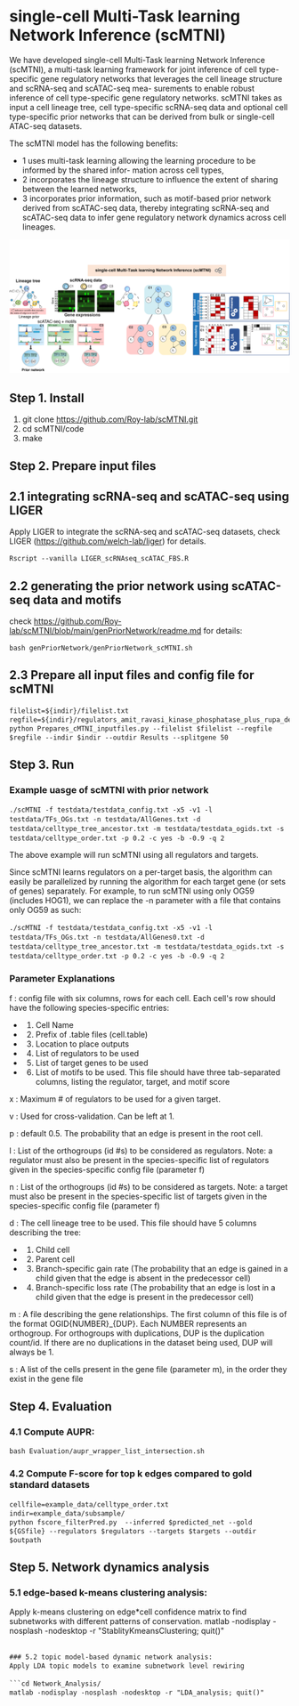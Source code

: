 # single-cell Multi-Task learning Network Inference (scMTNI)


We have developed single-cell Multi-Task learning Network Inference (scMTNI), a multi-task learning framework for joint inference of cell type-specific gene regulatory networks that leverages the cell lineage structure and scRNA-seq and scATAC-seq mea- surements to enable robust inference of cell type-specific gene regulatory networks. scMTNI takes as input a cell lineage tree, cell type-specific scRNA-seq data and optional cell type-specific prior networks that can be derived from bulk or single-cell ATAC-seq datasets. 

The scMTNI model has the following benefits: 
- 1 uses multi-task learning allowing the learning procedure to be informed by the shared infor- mation across cell types, 
- 2 incorporates the lineage structure to influence the extent of sharing between the learned networks, 
- 3 incorporates prior information, such as motif-based prior network derived from scATAC-seq data, thereby integrating scRNA-seq and scATAC-seq data to infer gene regulatory network dynamics across cell lineages.

![alt text](figures_doc/scMTNI_v2.png)

## Step 1. Install
1) git clone https://github.com/Roy-lab/scMTNI.git 
2) cd scMTNI/code 
3) make


## Step 2. Prepare input files
## 2.1 integrating scRNA-seq and scATAC-seq using LIGER
Apply LIGER to integrate the scRNA-seq and scATAC-seq datasets, check LIGER (https://github.com/welch-lab/liger) for details. 

```
Rscript --vanilla LIGER_scRNAseq_scATAC_FBS.R
```

## 2.2 generating the prior network using scATAC-seq data and motifs
check https://github.com/Roy-lab/scMTNI/blob/main/genPriorNetwork/readme.md for details:
```
bash genPriorNetwork/genPriorNetwork_scMTNI.sh
```

## 2.3 Prepare all input files and config file for scMTNI
```indir=/mnt/dv/wid/projects5/Roy-singlecell/shilu_work/integrate_scrna_scatac/networkinference/data/liger_sqrt_ncell50_k8_filterhumanbc_FBS/
filelist=${indir}/filelist.txt
regfile=${indir}/regulators_amit_ravasi_kinase_phosphatase_plus_rupa_debbie_ali_mitoribogenes_rm.txt
python Prepares_cMTNI_inputfiles.py --filelist $filelist --regfile $regfile --indir $indir --outdir Results --splitgene 50
```

## Step 3. Run

### Example uasge of scMTNI with prior network
```./scMTNI -f testdata/testdata_config.txt -x5 -v1 -l testdata/TFs_OGs.txt -n testdata/AllGenes.txt -d testdata/celltype_tree_ancestor.txt -m testdata/testdata_ogids.txt -s testdata/celltype_order.txt -p 0.2 -c yes -b -0.9 -q 2```

The above example will run scMTNI using all regulators and targets. 

Since scMTNI learns regulators on a per-target basis, the algorithm can easily be parallelized by running the algorithm for each target gene (or sets of genes) separately. For example, to run scMTNI using only OG59 (includes HOG1), we can replace the -n parameter with a file that contains only OG59 as such:

```./scMTNI -f testdata/testdata_config.txt -x5 -v1 -l testdata/TFs_OGs.txt -n testdata/AllGenes0.txt -d testdata/celltype_tree_ancestor.txt -m testdata/testdata_ogids.txt -s testdata/celltype_order.txt -p 0.2 -c yes -b -0.9 -q 2```


### Parameter Explanations
f : config file with six columns, rows for each cell. Each cell's row should have the following species-specific entries:
- 1. Cell Name
- 2. Prefix of .table files (cell.table)
- 3. Location to place outputs
- 4. List of regulators to be used
- 5. List of target genes to be used
- 6. List of motifs to be used. This file should have three tab-separated columns, listing the regulator, target, and motif score

x : Maximum # of regulators to be used for a given target.

v : Used for cross-validation. Can be left at 1.

p : default 0.5. The probability that an edge is present in the root cell.

l : List of the orthogroups (id #s) to be considered as regulators. Note: a regulator must also be present in the species-specific list of regulators given in the species-specific config file (parameter f)

n : List of the orthogroups (id #s) to be considered as targets. Note: a target must also be present in the species-specific list of targets given in the species-specific config file (parameter f)

d : The cell lineage tree to be used. This file should have 5 columns describing the tree:
- 1. Child cell
- 2. Parent cell
- 3. Branch-specific gain rate (The probability that an edge is gained in a child given that the edge is absent in the predecessor cell)
- 4. Branch-specific loss rate (The probability that an edge is lost in a child given that the edge is present in the predecessor cell)

m : A file describing the gene relationships. The first column of this file is of the format OGID{NUMBER}_{DUP}. Each NUMBER represents an orthogroup. For orthogroups with duplications, DUP is the duplication count/id. If there are no duplications in the dataset being used, DUP will always be 1.

s : A list of the cells present in the gene file (parameter m), in the order they exist in the gene file



## Step 4. Evaluation
### 4.1 Compute AUPR:
```
bash Evaluation/aupr_wrapper_list_intersection.sh
```
 
### 4.2 Compute F-score for top k edges compared to gold standard datasets

```
cellfile=example_data/celltype_order.txt
indir=example_data/subsample/
python fscore_filterPred.py  --inferred $predicted_net --gold ${GSfile} --regulators $regulators --targets $targets --outdir $outpath
```

## Step 5. Network dynamics analysis
### 5.1 edge-based k-means clustering analysis:
Apply k-means clustering on edge*cell confidence matrix to find subnetworks with different patterns of conservation.
matlab -nodisplay -nosplash -nodesktop -r "StablityKmeansClustering; quit()"
```

### 5.2 topic model-based dynamic network analysis:
Apply LDA topic models to examine subnetwork level rewiring 

```cd Network_Analysis/
matlab -nodisplay -nosplash -nodesktop -r "LDA_analysis; quit()"
```




